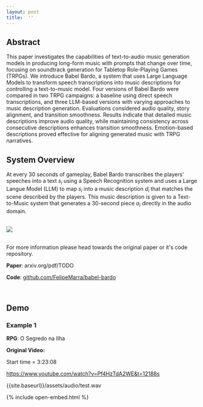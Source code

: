 ```yaml
---
layout: post
title:  ''
---
```


Abstract
---------------

This paper investigates the capabilities of text-to-audio music generation models in producing long-form music with prompts that change over time, focusing on soundtrack generation for Tabletop Role-Playing Games (TRPGs). We introduce Babel Bardo, a system that uses Large Language Models to transform speech transcriptions into music descriptions for controlling a text-to-music model. Four versions of Babel Bardo were compared in two TRPG campaigns: a baseline using direct speech transcriptions, and three LLM-based versions with varying approaches to music description generation. Evaluations considered audio quality, story alignment, and transition smoothness. Results indicate that detailed music descriptions improve audio quality, while maintaining consistency across consecutive descriptions enhances transition smoothness. Emotion-based descriptions proved effective for aligning generated music with TRPG narratives.

System Overview
---------------
At every 30 seconds of gameplay, Babel Bardo transcribes the players' speeches into a text _s<sub>i</sub>_ using a Speech Recognition system and uses a Large Langue Model (LLM) to map _s<sub>i</sub>_ into a music description _d<sub>i</sub>_ that matches the scene described by the players. This music description is given to a Text-to-Music system that generates a 30-second piece _a<sub>i</sub>_ directly in the audio domain. <br><br>

<img src="{{site.baseurl}}/assets/imgs/bardo_overview.png"> <br><br>

For more information please head towards the original paper or it's code repository.

**Paper**: arxiv.org/pdf/TODO

**Code**: [github.com/FelipeMarra/babel-bardo](https://github.com/FelipeMarra/babel-bardo)

<br>

Demo
---------------

### Example 1
**RPG**: O Segredo na Ilha

**Original Video:**

Start time = 3:23:08

https://www.youtube.com/watch?v=Pf4HzTdA2WE&t=12188s


{{site.baseurl}}/assets/audio/test.wav


{% include open-embed.html %}